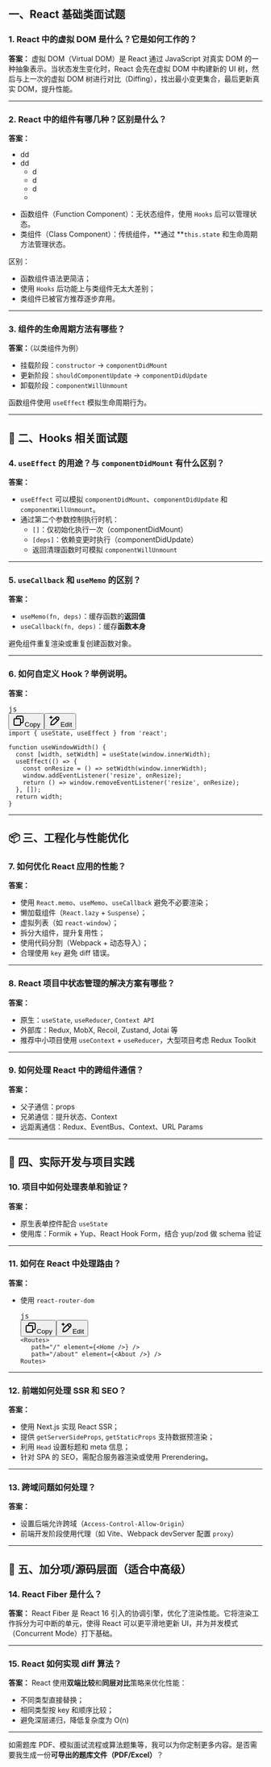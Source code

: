## 一、React 基础类面试题

### 1. React 中的虚拟 DOM 是什么？它是如何工作的？

**答案：**
虚拟 DOM（Virtual DOM）是 React 通过 JavaScript 对真实 DOM 的一种抽象表示。当状态发生变化时，React 会先在虚拟 DOM 中构建新的 UI 树，然后与上一次的虚拟 DOM 树进行对比（Diffing），找出最小变更集合，最后更新真实 DOM，提升性能。

---

### 2. React 中的组件有哪几种？区别是什么？

**答案：**
- dd 
- dd 
  - d 
  - d 
  - d
  - 
* 函数组件（Function Component）：无状态组件，使用 `Hooks` 后可以管理状态。
* 类组件（Class Component）：传统组件，**通过 **`this.state` 和生命周期方法管理状态。

区别：

* 函数组件语法更简洁；
* 使用 `Hooks` 后功能上与类组件无太大差别；
* 类组件已被官方推荐逐步弃用。

---

### 3. 组件的生命周期方法有哪些？

**答案：**（以类组件为例）

* 挂载阶段：`constructor` → `componentDidMount`
* 更新阶段：`shouldComponentUpdate` → `componentDidUpdate`
* 卸载阶段：`componentWillUnmount`

函数组件使用 `useEffect` 模拟生命周期行为。

---

## 🔄 二、Hooks 相关面试题

### 4. `useEffect` 的用途？与 `componentDidMount` 有什么区别？

**答案：**

* `useEffect` 可以模拟 `componentDidMount`、`componentDidUpdate` 和 `componentWillUnmount`。
* 通过第二个参数控制执行时机：
  * `[]`：仅初始化执行一次（componentDidMount）
  * `[deps]`：依赖变更时执行（componentDidUpdate）
  * 返回清理函数时可模拟 `componentWillUnmount`

---

### 5. `useCallback` 和 `useMemo` 的区别？

**答案：**

* `useMemo(fn, deps)`：缓存函数的**返回值**
* `useCallback(fn, deps)`：缓存**函数本身**

避免组件重复渲染或重复创建函数对象。

---

### 6. 如何自定义 Hook？举例说明。

**答案：**

<pre class="overflow-visible!" data-start="1185" data-end="1543"><div class="contain-inline-size rounded-md border-[0.5px] border-token-border-medium relative bg-token-sidebar-surface-primary"><div class="flex items-center text-token-text-secondary px-4 py-2 text-xs font-sans justify-between h-9 bg-token-sidebar-surface-primary dark:bg-token-main-surface-secondary select-none rounded-t-[5px]">js</div><div class="sticky top-9"><div class="absolute end-0 bottom-0 flex h-9 items-center pe-2"><div class="bg-token-sidebar-surface-primary text-token-text-secondary dark:bg-token-main-surface-secondary flex items-center rounded-sm px-2 font-sans text-xs"><button class="flex gap-1 items-center select-none px-4 py-1" aria-label="Copy"><svg width="24" height="24" viewBox="0 0 24 24" fill="none" xmlns="http://www.w3.org/2000/svg" class="icon-xs"><path fill-rule="evenodd" clip-rule="evenodd" d="M7 5C7 3.34315 8.34315 2 10 2H19C20.6569 2 22 3.34315 22 5V14C22 15.6569 20.6569 17 19 17H17V19C17 20.6569 15.6569 22 14 22H5C3.34315 22 2 20.6569 2 19V10C2 8.34315 3.34315 7 5 7H7V5ZM9 7H14C15.6569 7 17 8.34315 17 10V15H19C19.5523 15 20 14.5523 20 14V5C20 4.44772 19.5523 4 19 4H10C9.44772 4 9 4.44772 9 5V7ZM5 9C4.44772 9 4 9.44772 4 10V19C4 19.5523 4.44772 20 5 20H14C14.5523 20 15 19.5523 15 19V10C15 9.44772 14.5523 9 14 9H5Z" fill="currentColor"></path></svg>Copy</button><span class="" data-state="closed"><button class="flex items-center gap-1 px-4 py-1 select-none"><svg width="24" height="24" viewBox="0 0 24 24" fill="none" xmlns="http://www.w3.org/2000/svg" class="icon-xs"><path d="M2.5 5.5C4.3 5.2 5.2 4 5.5 2.5C5.8 4 6.7 5.2 8.5 5.5C6.7 5.8 5.8 7 5.5 8.5C5.2 7 4.3 5.8 2.5 5.5Z" fill="currentColor" stroke="currentColor" stroke-linecap="round" stroke-linejoin="round"></path><path d="M5.66282 16.5231L5.18413 19.3952C5.12203 19.7678 5.09098 19.9541 5.14876 20.0888C5.19933 20.2067 5.29328 20.3007 5.41118 20.3512C5.54589 20.409 5.73218 20.378 6.10476 20.3159L8.97693 19.8372C9.72813 19.712 10.1037 19.6494 10.4542 19.521C10.7652 19.407 11.0608 19.2549 11.3343 19.068C11.6425 18.8575 11.9118 18.5882 12.4503 18.0497L20 10.5C21.3807 9.11929 21.3807 6.88071 20 5.5C18.6193 4.11929 16.3807 4.11929 15 5.5L7.45026 13.0497C6.91175 13.5882 6.6425 13.8575 6.43197 14.1657C6.24513 14.4392 6.09299 14.7348 5.97903 15.0458C5.85062 15.3963 5.78802 15.7719 5.66282 16.5231Z" stroke="currentColor" stroke-width="2" stroke-linecap="round" stroke-linejoin="round"></path><path d="M14.5 7L18.5 11" stroke="currentColor" stroke-width="2" stroke-linecap="round" stroke-linejoin="round"></path></svg>Edit</button></span></div></div></div><div class="overflow-y-auto p-4" dir="ltr"><code class="whitespace-pre! language-js"><span><span>import</span><span> { useState, useEffect } </span><span>from</span><span> </span><span>'react'</span><span>;

</span><span>function</span><span> </span><span>useWindowWidth</span><span>(</span><span></span><span>) {
  </span><span>const</span><span> [width, setWidth] = </span><span>useState</span><span>(</span><span>window</span><span>.</span><span>innerWidth</span><span>);
  </span><span>useEffect</span><span>(</span><span>() =></span><span> {
    </span><span>const</span><span> </span><span>onResize</span><span> = (</span><span></span><span>) => </span><span>setWidth</span><span>(</span><span>window</span><span>.</span><span>innerWidth</span><span>);
    </span><span>window</span><span>.</span><span>addEventListener</span><span>(</span><span>'resize'</span><span>, onResize);
    </span><span>return</span><span> </span><span>() =></span><span> </span><span>window</span><span>.</span><span>removeEventListener</span><span>(</span><span>'resize'</span><span>, onResize);
  }, []);
  </span><span>return</span><span> width;
}
</span></span></code></div></div></pre>

---

## 📦 三、工程化与性能优化

### 7. 如何优化 React 应用的性能？

**答案：**

* 使用 `React.memo`、`useMemo`、`useCallback` 避免不必要渲染；
* 懒加载组件（`React.lazy` + `Suspense`）；
* 虚拟列表（如 `react-window`）；
* 拆分大组件，提升复用性；
* 使用代码分割（Webpack + 动态导入）；
* 合理使用 `key` 避免 diff 错误。

---

### 8. React 项目中状态管理的解决方案有哪些？

**答案：**

* 原生：`useState`, `useReducer`, `Context API`
* 外部库：Redux, MobX, Recoil, Zustand, Jotai 等
* 推荐中小项目使用 `useContext` + `useReducer`，大型项目考虑 Redux Toolkit

---

### 9. 如何处理 React 中的跨组件通信？

**答案：**

* 父子通信：props
* 兄弟通信：提升状态、Context
* 远距离通信：Redux、EventBus、Context、URL Params

---

## 🔧 四、实际开发与项目实践

### 10. 项目中如何处理表单和验证？

**答案：**

* 原生表单控件配合 `useState`
* 使用库：Formik + Yup、React Hook Form，结合 yup/zod 做 schema 验证

---

### 11. 如何在 React 中处理路由？

**答案：**

* 使用 `react-router-dom`
  <pre class="overflow-visible!" data-start="2289" data-end="2413"><div class="contain-inline-size rounded-md border-[0.5px] border-token-border-medium relative bg-token-sidebar-surface-primary"><div class="flex items-center text-token-text-secondary px-4 py-2 text-xs font-sans justify-between h-9 bg-token-sidebar-surface-primary dark:bg-token-main-surface-secondary select-none rounded-t-[5px]">js</div><div class="sticky top-9"><div class="absolute end-0 bottom-0 flex h-9 items-center pe-2"><div class="bg-token-sidebar-surface-primary text-token-text-secondary dark:bg-token-main-surface-secondary flex items-center rounded-sm px-2 font-sans text-xs"><button class="flex gap-1 items-center select-none px-4 py-1" aria-label="Copy"><svg width="24" height="24" viewBox="0 0 24 24" fill="none" xmlns="http://www.w3.org/2000/svg" class="icon-xs"><path fill-rule="evenodd" clip-rule="evenodd" d="M7 5C7 3.34315 8.34315 2 10 2H19C20.6569 2 22 3.34315 22 5V14C22 15.6569 20.6569 17 19 17H17V19C17 20.6569 15.6569 22 14 22H5C3.34315 22 2 20.6569 2 19V10C2 8.34315 3.34315 7 5 7H7V5ZM9 7H14C15.6569 7 17 8.34315 17 10V15H19C19.5523 15 20 14.5523 20 14V5C20 4.44772 19.5523 4 19 4H10C9.44772 4 9 4.44772 9 5V7ZM5 9C4.44772 9 4 9.44772 4 10V19C4 19.5523 4.44772 20 5 20H14C14.5523 20 15 19.5523 15 19V10C15 9.44772 14.5523 9 14 9H5Z" fill="currentColor"></path></svg>Copy</button><span class="" data-state="closed"><button class="flex items-center gap-1 px-4 py-1 select-none"><svg width="24" height="24" viewBox="0 0 24 24" fill="none" xmlns="http://www.w3.org/2000/svg" class="icon-xs"><path d="M2.5 5.5C4.3 5.2 5.2 4 5.5 2.5C5.8 4 6.7 5.2 8.5 5.5C6.7 5.8 5.8 7 5.5 8.5C5.2 7 4.3 5.8 2.5 5.5Z" fill="currentColor" stroke="currentColor" stroke-linecap="round" stroke-linejoin="round"></path><path d="M5.66282 16.5231L5.18413 19.3952C5.12203 19.7678 5.09098 19.9541 5.14876 20.0888C5.19933 20.2067 5.29328 20.3007 5.41118 20.3512C5.54589 20.409 5.73218 20.378 6.10476 20.3159L8.97693 19.8372C9.72813 19.712 10.1037 19.6494 10.4542 19.521C10.7652 19.407 11.0608 19.2549 11.3343 19.068C11.6425 18.8575 11.9118 18.5882 12.4503 18.0497L20 10.5C21.3807 9.11929 21.3807 6.88071 20 5.5C18.6193 4.11929 16.3807 4.11929 15 5.5L7.45026 13.0497C6.91175 13.5882 6.6425 13.8575 6.43197 14.1657C6.24513 14.4392 6.09299 14.7348 5.97903 15.0458C5.85062 15.3963 5.78802 15.7719 5.66282 16.5231Z" stroke="currentColor" stroke-width="2" stroke-linecap="round" stroke-linejoin="round"></path><path d="M14.5 7L18.5 11" stroke="currentColor" stroke-width="2" stroke-linecap="round" stroke-linejoin="round"></path></svg>Edit</button></span></div></div></div><div class="overflow-y-auto p-4" dir="ltr"><code class="whitespace-pre! language-js"><span><span><</span><span>Routes</span><span>>
    </span><span><span class="language-xml"><Route</span></span><span> </span><span>path</span><span>=</span><span>"/"</span><span> </span><span>element</span><span>=</span><span>{</span><span><</span><span>Home</span><span> />} />
    </span><span><span class="language-xml"><Route</span></span><span> </span><span>path</span><span>=</span><span>"/about"</span><span> </span><span>element</span><span>=</span><span>{</span><span><</span><span>About</span><span> />} />
  </</span><span>Routes</span><span>>
  </span></span></code></div></div></pre>

---

### 12. 前端如何处理 SSR 和 SEO？

**答案：**

* 使用 Next.js 实现 React SSR；
* 提供 `getServerSideProps`, `getStaticProps` 支持数据预渲染；
* 利用 `Head` 设置标题和 meta 信息；
* 针对 SPA 的 SEO，需配合服务器渲染或使用 Prerendering。

---

### 13. 跨域问题如何处理？

**答案：**

* 设置后端允许跨域（`Access-Control-Allow-Origin`）
* 前端开发阶段使用代理（如 Vite、Webpack devServer 配置 `proxy`）

---

## 🧪 五、加分项/源码层面（适合中高级）

### 14. React Fiber 是什么？

**答案：**
React Fiber 是 React 16 引入的协调引擎，优化了渲染性能。它将渲染工作拆分为可中断的单元，使得 React 可以更平滑地更新 UI，并为并发模式（Concurrent Mode）打下基础。

---

### 15. React 如何实现 diff 算法？

**答案：**
React 使用**双端比较**和**同层对比**策略来优化性能：

* 不同类型直接替换；
* 相同类型按 key 和顺序比较；
* 避免深层递归，降低复杂度为 O(n)

---

如需题库 PDF、模拟面试流程或算法题集等，我可以为你定制更多内容。是否需要我生成一份**可导出的题库文件（PDF/Excel）**？
